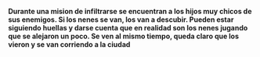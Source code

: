 **Durante una mision de infiltrarse se encuentran a los hijos muy chicos de sus enemigos. Si los nenes se van, los van a descubir. Pueden estar siguiendo huellas y darse cuenta que en realidad son los nenes jugando que se alejaron un poco. Se ven al mismo tiempo, queda claro que los vieron y se van corriendo a la ciudad**